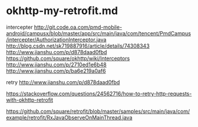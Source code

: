okhttp-my-retrofit.md
========


intercepter
http://git.code.oa.com/pmd-mobile-android/campusx/blob/master/app/src/main/java/com/tencent/PmdCampus/intercepter/AuthorizationInterceptor.java
http://blog.csdn.net/sk719887916/article/details/74308343
http://www.jianshu.com/p/d878daad0fbd
https://github.com/square/okhttp/wiki/Interceptors
http://www.jianshu.com/p/2710ed1e6b48
http://www.jianshu.com/p/ba6e219a0af6


retry
http://www.jianshu.com/p/d878daad0fbd


https://stackoverflow.com/questions/24562716/how-to-retry-http-requests-with-okhttp-retrofit


https://github.com/square/retrofit/blob/master/samples/src/main/java/com/example/retrofit/RxJavaObserveOnMainThread.java